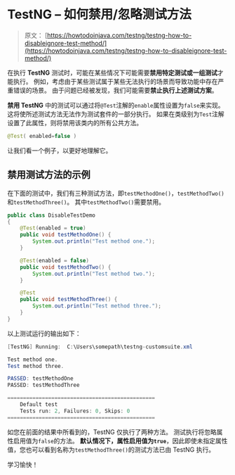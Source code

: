# TestNG – 如何禁用/忽略测试方法

> 原文： [https://howtodoinjava.com/testng/testng-how-to-disableignore-test-method/](https://howtodoinjava.com/testng/testng-how-to-disableignore-test-method/)

在执行 **TestNG** 测试时，可能在某些情况下可能需要**禁用特定测试或一组测试**才能执行。 例如，考虑由于某些测试属于某些无法执行的场景而导致功能中存在严重错误的场景。 由于问题已经被发现，我们可能需要**禁止执行上述测试方案**。

**禁用 TestNG** 中的测试可以通过将`@Test`注解的`enable`属性设置为`false`来实现。 这将使所述测试方法无法作为测试套件的一部分执行。 如果在类级别为`Test`注解设置了此属性，则将禁用该类内的所有公共方法。

```java
@Test( enabled=false )
```

让我们看一个例子，以更好地理解它。

## 禁用测试方法的示例

在下面的测试中，我们有三种测试方法，即`testMethodOne()`，`testMethodTwo()`和`testMethodThree()`。 其中`testMethodTwo()`需要禁用。

```java
public class DisableTestDemo 
{
	@Test(enabled = true)
	public void testMethodOne() {
		System.out.println("Test method one.");
	}

	@Test(enabled = false)
	public void testMethodTwo() {
		System.out.println("Test method two.");
	}

	@Test
	public void testMethodThree() {
		System.out.println("Test method three.");
	}
}

```

以上测试运行的输出如下：

```java
[TestNG] Running:  C:\Users\somepath\testng-customsuite.xml

Test method one.
Test method three.

PASSED: testMethodOne
PASSED: testMethodThree

===============================================
    Default test
    Tests run: 2, Failures: 0, Skips: 0
===============================================

```

如您在前面的结果中所看到的，TestNG 仅执行了两种方法。 测试执行将忽略属性启用值为`false`的方法。 **默认情况下，属性启用值为`true`**，因此即使未指定属性值，您也可以看到名称为`testMethodThree()`的测试方法已由 TestNG 执行。

学习愉快！